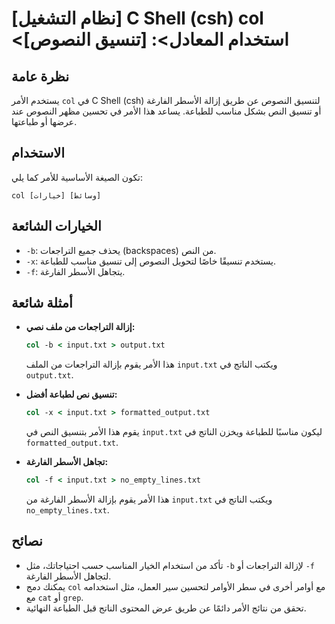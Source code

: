 # [نظام التشغيل] C Shell (csh) col <استخدام المعادل>: [تنسيق النصوص]

## نظرة عامة
يستخدم الأمر `col` في C Shell (csh) لتنسيق النصوص عن طريق إزالة الأسطر الفارغة أو تنسيق النص بشكل مناسب للطباعة. يساعد هذا الأمر في تحسين مظهر النصوص عند عرضها أو طباعتها.

## الاستخدام
تكون الصيغة الأساسية للأمر كما يلي:
```
col [خيارات] [وسائط]
```

## الخيارات الشائعة
- `-b`: يحذف جميع التراجعات (backspaces) من النص.
- `-x`: يستخدم تنسيقًا خاصًا لتحويل النصوص إلى تنسيق مناسب للطباعة.
- `-f`: يتجاهل الأسطر الفارغة.

## أمثلة شائعة
- **إزالة التراجعات من ملف نصي:**
  ```csh
  col -b < input.txt > output.txt
  ```
  هذا الأمر يقوم بإزالة التراجعات من الملف `input.txt` ويكتب الناتج في `output.txt`.

- **تنسيق نص لطباعة أفضل:**
  ```csh
  col -x < input.txt > formatted_output.txt
  ```
  يقوم هذا الأمر بتنسيق النص في `input.txt` ليكون مناسبًا للطباعة ويخزن الناتج في `formatted_output.txt`.

- **تجاهل الأسطر الفارغة:**
  ```csh
  col -f < input.txt > no_empty_lines.txt
  ```
  هذا الأمر يقوم بإزالة الأسطر الفارغة من `input.txt` ويكتب الناتج في `no_empty_lines.txt`.

## نصائح
- تأكد من استخدام الخيار المناسب حسب احتياجاتك، مثل `-b` لإزالة التراجعات أو `-f` لتجاهل الأسطر الفارغة.
- يمكنك دمج `col` مع أوامر أخرى في سطر الأوامر لتحسين سير العمل، مثل استخدامه مع `cat` أو `grep`.
- تحقق من نتائج الأمر دائمًا عن طريق عرض المحتوى الناتج قبل الطباعة النهائية.